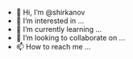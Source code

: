 - 👋 Hi, I’m @shirkanov
- 👀 I’m interested in ...
- 🌱 I’m currently learning ...
- 💞️ I’m looking to collaborate on ...
- 📫 How to reach me ...

<!---
shirkanov/shirkanov is a ✨ special ✨ repository because its `README.md` (this file) appears on your GitHub profile.
You can click the Preview link to take a look at your changes.
--->
